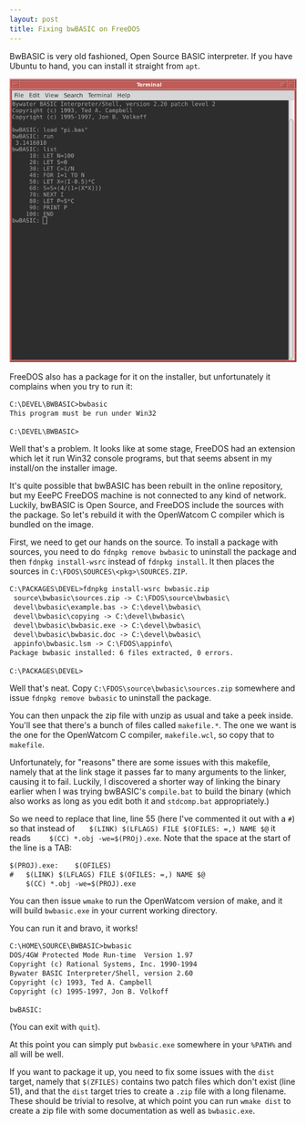 ```yaml
---
layout: post
title: Fixing bwBASIC on FreeDOS
---
```


BwBASIC is very old fashioned, Open Source BASIC interpreter.  If you have Ubuntu to hand, you can install it straight from `apt`.

![BwBASIC running on Ubuntu](/images/bwbasic.png)

FreeDOS also has a package for it on the installer, but unfortunately it complains when you try to run it:

```none
C:\DEVEL\BWBASIC>bwbasic
This program must be run under Win32

C:\DEVEL\BWBASIC>
```

Well that's a problem.  It looks like at some stage, FreeDOS had an extension which let it run Win32 console programs, but that seems absent in my install/on the installer image.

It's quite possible that bwBASIC has been rebuilt in the online repository, but my EeePC FreeDOS machine is not connected to any kind of network.  Luckily, bwBASIC is Open Source, and FreeDOS include the sources with the package.  So let's rebuild it with the OpenWatcom C compiler which is bundled on the image.

First, we need to get our hands on the source.  To install a package with sources, you need to do `fdnpkg remove bwbasic` to uninstall the package and then `fdnpkg install-wsrc` instead of `fdnpkg install`.  It then places the sources in `C:\FDOS\SOURCES\<pkg>\SOURCES.ZIP`.

```none
C:\PACKAGES\DEVEL>fdnpkg install-wsrc bwbasic.zip
 source\bwbasic\sources.zip -> C:\FDOS\source\bwbasic\
 devel\bwbasic\example.bas -> C:\devel\bwbasic\
 devel\bwbasic\copying -> C:\devel\bwbasic\
 devel\bwbasic\bwbasic.exe -> C:\devel\bwbasic\
 devel\bwbasic\bwbasic.doc -> C:\devel\bwbasic\
 appinfo\bwbasic.lsm -> C:\FDOS\appinfo\
Package bwbasic installed: 6 files extracted, 0 errors.

C:\PACKAGES\DEVEL>
```

Well that's neat.  Copy `C:\FDOS\source\bwbasic\sources.zip` somewhere and issue `fdnpkg remove bwbasic` to uninstall the package.

You can then unpack the zip file with unzip as usual and take a peek inside.  You'll see that there's a bunch of files called `makefile.*`.  The one we want is the one for the OpenWatcom C compiler, `makefile.wcl`, so copy that to `makefile`.

Unfortunately, for "reasons" there are some issues with this makefile, namely that at the link stage it passes far to many arguments to the linker, causing it to fail.  Luckily, I discovered a shorter way of linking the binary earlier when I was trying bwBASIC's `compile.bat` to build the binary (which also works as long as you edit both it and `stdcomp.bat` appropriately.)

So we need to replace that line, line 55 (here I've commented it out with a `#`) so that instead of `	$(LINK) $(LFLAGS) FILE $(OFILES: =,) NAME $@` it reads `	$(CC) *.obj -we=$(PROj).exe`.  Note that the space at the start of the line is a TAB:

```make
$(PROJ).exe:	$(OFILES)
#	$(LINK) $(LFLAGS) FILE $(OFILES: =,) NAME $@
	$(CC) *.obj -we=$(PROJ).exe
```

You can then issue `wmake` to run the OpenWatcom version of make, and it will build `bwbasic.exe` in your current working directory.

You can run it and bravo, it works!

```none
C:\HOME\SOURCE\BWBASIC>bwbasic
DOS/4GW Protected Mode Run-time  Version 1.97
Copyright (c) Rational Systems, Inc. 1990-1994
Bywater BASIC Interpreter/Shell, version 2.60
Copyright (c) 1993, Ted A. Campbell
Copyright (c) 1995-1997, Jon B. Volkoff

bwBASIC: 
``` 

(You can exit with `quit`).

At this point you can simply put `bwbasic.exe` somewhere in your `%PATH%` and all will be well.

If you want to package it up, you need to fix some issues with the `dist` target, namely that `$(ZFILES)` contains two patch files which don't exist (line 51), and that the `dist` target tries to create a `.zip` file with a long filename.  These should be trivial to resolve, at which point you can run `wmake dist` to create a zip file with some documentation as well as `bwbasic.exe`.